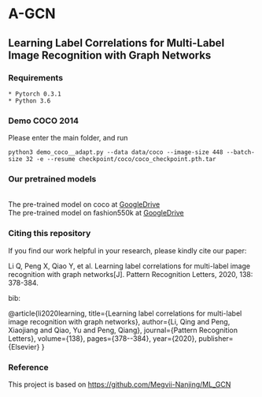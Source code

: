 # A-GCN
## Learning Label Correlations for Multi-Label Image Recognition with Graph Networks

### Requirements

    * Pytorch 0.3.1
    * Python 3.6

### Demo COCO 2014

Please enter the main folder, and run

    python3 demo_coco__adapt.py --data data/coco --image-size 448 --batch-size 32 -e --resume checkpoint/coco/coco_checkpoint.pth.tar

### Our pretrained models

<br>The pre-trained model on coco at [GoogleDrive](https://drive.google.com/file/d/1xk-Sh97hpEX7zwc0ZBtnMlHOvN9Id6H5/view?usp=sharing)
<br>The pre-trained model on fashion550k at [GoogleDrive](https://drive.google.com/file/d/19cIOOifrf0ww32pLTT6pm_OsmrtEWnEj/view?usp=sharing)


### Citing this repository

If you find our work helpful in your research, please kindly cite our paper:

Li Q, Peng X, Qiao Y, et al. Learning label correlations for multi-label image recognition with graph networks[J]. Pattern Recognition Letters, 2020, 138: 378-384.
   
 bib:
   
 @article{li2020learning,
   title={Learning label correlations for multi-label image recognition with graph networks},
   author={Li, Qing and Peng, Xiaojiang and Qiao, Yu and Peng, Qiang},
   journal={Pattern Recognition Letters},
   volume={138},
   pages={378--384},
   year={2020},
   publisher={Elsevier}
 }
### Reference

This project is based on https://github.com/Megvii-Nanjing/ML_GCN

